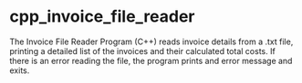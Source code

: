 # cpp_invoice_file_reader
The Invoice File Reader Program (C++) reads invoice details from a .txt file, printing a detailed list of the invoices and their calculated total costs. If there is an error reading the file, the program prints and error message and exits.

